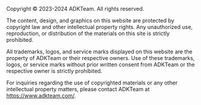 Copyright © 2023-2024 ADKTeam. All rights reserved.

The content, design, and graphics on this website are protected by copyright law and other intellectual property rights.
Any unauthorized use, reproduction, or distribution of the materials on this site is strictly prohibited.

All trademarks, logos, and service marks displayed on this website are the property of ADKTeam or their respective owners.
Use of these trademarks, logos, or service marks without prior written consent from ADKTeam or the respective owner is strictly prohibited.

For inquiries regarding the use of copyrighted materials or any other intellectual property matters, please contact ADKTeam at https://www.adkteam.com/.
